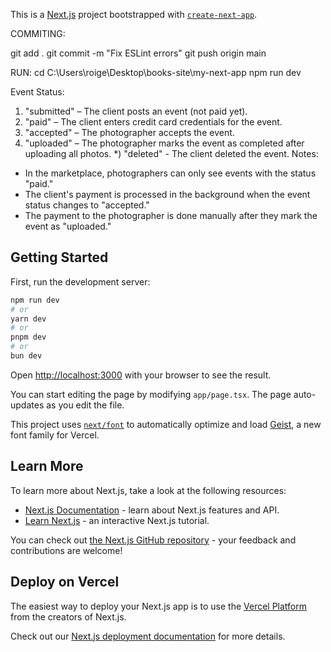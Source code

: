 This is a [Next.js](https://nextjs.org) project bootstrapped with [`create-next-app`](https://nextjs.org/docs/app/api-reference/cli/create-next-app).

COMMITING:

git add .
git commit -m "Fix ESLint errors"
git push origin main



RUN:
cd C:\Users\roige\Desktop\books-site\my-next-app
npm run dev


Event Status:

1) "submitted" – The client posts an event (not paid yet).
2) "paid" – The client enters credit card credentials for the event.
3) "accepted" – The photographer accepts the event.
4) "uploaded" – The photographer marks the event as completed after uploading all photos.
*) "deleted" - The client deleted the event.
Notes:

- In the marketplace, photographers can only see events with the status "paid."
- The client's payment is processed in the background when the event status changes to "accepted."
- The payment to the photographer is done manually after they mark the event as "uploaded."

## Getting Started

First, run the development server:

```bash
npm run dev
# or
yarn dev
# or
pnpm dev
# or
bun dev
```

Open [http://localhost:3000](http://localhost:3000) with your browser to see the result.

You can start editing the page by modifying `app/page.tsx`. The page auto-updates as you edit the file.

This project uses [`next/font`](https://nextjs.org/docs/app/building-your-application/optimizing/fonts) to automatically optimize and load [Geist](https://vercel.com/font), a new font family for Vercel.

## Learn More

To learn more about Next.js, take a look at the following resources:

- [Next.js Documentation](https://nextjs.org/docs) - learn about Next.js features and API.
- [Learn Next.js](https://nextjs.org/learn) - an interactive Next.js tutorial.

You can check out [the Next.js GitHub repository](https://github.com/vercel/next.js) - your feedback and contributions are welcome!

## Deploy on Vercel

The easiest way to deploy your Next.js app is to use the [Vercel Platform](https://vercel.com/new?utm_medium=default-template&filter=next.js&utm_source=create-next-app&utm_campaign=create-next-app-readme) from the creators of Next.js.

Check out our [Next.js deployment documentation](https://nextjs.org/docs/app/building-your-application/deploying) for more details.
